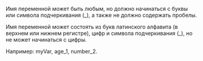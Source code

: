Имя переменной может быть любым, 
но должно начинаться с буквы или символа подчеркивания (_), 
а также не должно содержать пробелы.

Имя переменной может состоять из букв латинского алфавита (в верхнем или нижнем регистре), 
цифр и символа подчеркивания (_), 
но не может начинаться с цифры.

Например: myVar, age_1, number_2.